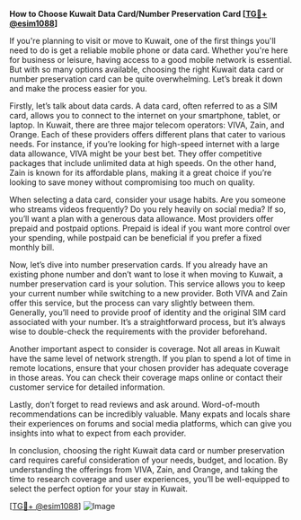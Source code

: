 **How to Choose Kuwait Data Card/Number Preservation Card [[TG💪+ @esim1088](https://t.me/s/esim1088)]**

If you're planning to visit or move to Kuwait, one of the first things you'll need to do is get a reliable mobile phone or data card. Whether you're here for business or leisure, having access to a good mobile network is essential. But with so many options available, choosing the right Kuwait data card or number preservation card can be quite overwhelming. Let’s break it down and make the process easier for you.

Firstly, let’s talk about data cards. A data card, often referred to as a SIM card, allows you to connect to the internet on your smartphone, tablet, or laptop. In Kuwait, there are three major telecom operators: VIVA, Zain, and Orange. Each of these providers offers different plans that cater to various needs. For instance, if you’re looking for high-speed internet with a large data allowance, VIVA might be your best bet. They offer competitive packages that include unlimited data at high speeds. On the other hand, Zain is known for its affordable plans, making it a great choice if you’re looking to save money without compromising too much on quality.

When selecting a data card, consider your usage habits. Are you someone who streams videos frequently? Do you rely heavily on social media? If so, you’ll want a plan with a generous data allowance. Most providers offer prepaid and postpaid options. Prepaid is ideal if you want more control over your spending, while postpaid can be beneficial if you prefer a fixed monthly bill.

Now, let’s dive into number preservation cards. If you already have an existing phone number and don’t want to lose it when moving to Kuwait, a number preservation card is your solution. This service allows you to keep your current number while switching to a new provider. Both VIVA and Zain offer this service, but the process can vary slightly between them. Generally, you’ll need to provide proof of identity and the original SIM card associated with your number. It’s a straightforward process, but it’s always wise to double-check the requirements with the provider beforehand.

Another important aspect to consider is coverage. Not all areas in Kuwait have the same level of network strength. If you plan to spend a lot of time in remote locations, ensure that your chosen provider has adequate coverage in those areas. You can check their coverage maps online or contact their customer service for detailed information.

Lastly, don’t forget to read reviews and ask around. Word-of-mouth recommendations can be incredibly valuable. Many expats and locals share their experiences on forums and social media platforms, which can give you insights into what to expect from each provider.

In conclusion, choosing the right Kuwait data card or number preservation card requires careful consideration of your needs, budget, and location. By understanding the offerings from VIVA, Zain, and Orange, and taking the time to research coverage and user experiences, you’ll be well-equipped to select the perfect option for your stay in Kuwait. 

[[TG💪+ @esim1088](https://t.me/s/esim1088)] ![Image](https://i.postimg.cc/Y0z9fWf4/image.png)